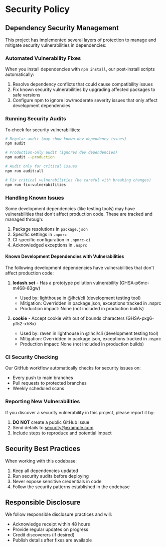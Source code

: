 # Security Policy

## Dependency Security Management

This project has implemented several layers of protection to manage and mitigate security vulnerabilities in dependencies:

### Automated Vulnerability Fixes

When you install dependencies with `npm install`, our post-install scripts automatically:

1. Resolve dependency conflicts that could cause compatibility issues
2. Fix known security vulnerabilities by upgrading affected packages to safe versions
3. Configure npm to ignore low/moderate severity issues that only affect development dependencies

### Running Security Audits

To check for security vulnerabilities:

```bash
# Regular audit (may show known dev dependency issues)
npm audit

# Production-only audit (ignores dev dependencies)
npm audit --production

# Audit only for critical issues
npm run audit:all

# Fix critical vulnerabilities (be careful with breaking changes)
npm run fix:vulnerabilities
```

### Handling Known Issues

Some development dependencies (like testing tools) may have vulnerabilities that don't affect production code. These are tracked and managed through:

1. Package resolutions in `package.json`
2. Specific settings in `.npmrc`
3. CI-specific configuration in `.npmrc-ci`
4. Acknowledged exceptions in `.nsprc`

#### Known Development Dependencies with Vulnerabilities

The following development dependencies have vulnerabilities that don't affect production code:

1. **lodash.set** - Has a prototype pollution vulnerability (GHSA-p6mc-m468-83gw)
   - Used by: lighthouse in @lhci/cli (development testing tool)
   - Mitigation: Overridden in package.json, exceptions tracked in .nsprc
   - Production impact: None (not included in production builds)

2. **cookie** - Accept cookie with out of bounds characters (GHSA-pxg6-pf52-xh8x)
   - Used by: raven in lighthouse in @lhci/cli (development testing tool)
   - Mitigation: Overridden in package.json, exceptions tracked in .nsprc
   - Production impact: None (not included in production builds)

### CI Security Checking

Our GitHub workflow automatically checks for security issues on:
- Every push to main branches
- Pull requests to protected branches
- Weekly scheduled scans

### Reporting New Vulnerabilities

If you discover a security vulnerability in this project, please report it by:

1. **DO NOT** create a public GitHub issue
2. Send details to [security@example.com](mailto:security@example.com)
3. Include steps to reproduce and potential impact

## Security Best Practices

When working with this codebase:

1. Keep all dependencies updated
2. Run security audits before deploying
3. Never expose sensitive credentials in code
4. Follow the security patterns established in the codebase

## Responsible Disclosure

We follow responsible disclosure practices and will:
- Acknowledge receipt within 48 hours
- Provide regular updates on progress
- Credit discoverers (if desired)
- Publish details after fixes are available 